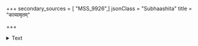 +++
secondary_sources = [ "MSS_9926",]
jsonClass = "Subhaashita"
title = "काव्यामृतम्"

+++

<details><summary>Text</summary>

काव्यामृतं दुर्जनराहुनीतं प्राप्यं भवेन् नो सुमनोजनस्य।  
सच्चक्रमव्याजविराजमान- तैक्ष्ण्यप्रकर्षं यदि नाम न स्यात्॥
</details>
